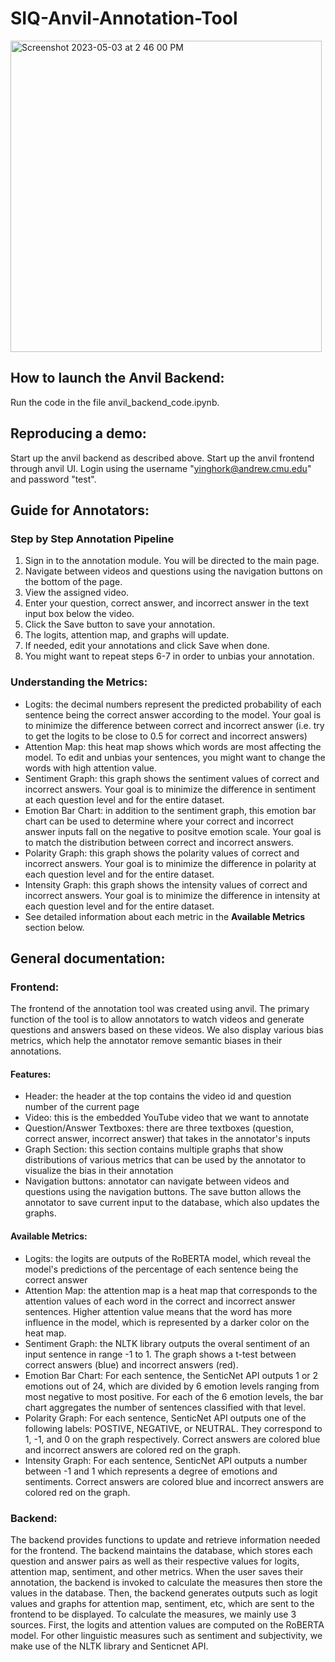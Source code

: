 # SIQ-Anvil-Annotation-Tool
<img width="498" alt="Screenshot 2023-05-03 at 2 46 00 PM" src="https://user-images.githubusercontent.com/56246022/236014686-cc917eec-b16f-433e-81da-b43005cfb818.png">


## How to launch the Anvil Backend: 

Run the code in the file anvil_backend_code.ipynb. 

## Reproducing a demo: 

Start up the anvil backend as described above. 
Start up the anvil frontend through anvil UI.
Login using the username "yinghork@andrew.cmu.edu" and password "test". 


## Guide for Annotators:
### Step by Step Annotation Pipeline
1. Sign in to the annotation module. You will be directed to the main page.
2. Navigate between videos and questions using the navigation buttons on the bottom of the page.
3. View the assigned video.
4. Enter your question, correct answer, and incorrect answer in the text input box below the video.
5. Click the Save button to save your annotation.
6. The logits, attention map, and graphs will update.
7. If needed, edit your annotations and click Save when done.
8. You might want to repeat steps 6-7 in order to unbias your annotation.

### Understanding the Metrics:
* Logits: the decimal numbers represent the predicted probability of each sentence being the correct answer according to the model. Your goal is to minimize the difference between correct and incorrect answer (i.e. try to get the logits to be close to 0.5 for correct and incorrect answers)
* Attention Map: this heat map shows which words are most affecting the model. To edit and unbias your sentences, you might want to change the words with high attention value.
* Sentiment Graph: this graph shows the sentiment values of correct and incorrect answers. Your goal is to minimize the difference in sentiment at each question level and for the entire dataset.
* Emotion Bar Chart: in addition to the sentiment graph, this emotion bar chart can be used to determine where your correct and incorrect answer inputs fall on the negative to positve emotion scale. Your goal is to match the distribution between correct and incorrect answers.
* Polarity Graph: this graph shows the polarity values of correct and incorrect answers. Your goal is to minimize the difference in polarity at each question level and for the entire dataset.
* Intensity Graph: this graph shows the intensity values of correct and incorrect answers. Your goal is to minimize the difference in intensity at each question level and for the entire dataset.
* See detailed information about each metric in the **Available Metrics** section below.

## General documentation: 

### Frontend: 
The frontend of the annotation tool was created using anvil. The primary function of the tool is to allow annotators to watch videos and generate questions and answers based on these videos. We also display various bias metrics, which help the annotator remove semantic biases in their annotations.

#### Features:
* Header: the header at the top contains the video id and question number of the current page
* Video: this is the embedded YouTube video that we want to annotate
* Question/Answer Textboxes: there are three textboxes (question, correct answer, incorrect answer) that takes in the annotator's inputs
* Graph Section: this section contains multiple graphs that show distributions of various metrics that can be used by the annotator to visualize the bias in their annotation
* Navigation buttons: annotator can navigate between videos and questions using the navigation buttons. The save button allows the annotator to save current input to the database, which also updates the graphs.

#### Available Metrics:
* Logits: the logits are outputs of the RoBERTA model, which reveal the model's predictions of the percentage of each sentence being the correct answer
* Attention Map: the attention map is a heat map that corresponds to the attention values of each word in the correct and incorrect answer sentences. Higher attention value means that the word has more influence in the model, which is represented by a darker color on the heat map.
* Sentiment Graph: the NLTK library outputs the overal sentiment of an input sentence in range -1 to 1. The graph shows a t-test between correct answers (blue) and incorrect answers (red).
* Emotion Bar Chart: For each sentence, the SenticNet API outputs 1 or 2 emotions out of 24, which are divided by 6 emotion levels ranging from most negative to most positive. For each of the 6 emotion levels, the bar chart aggregates the number of sentences classified with that level.
* Polarity Graph: For each sentence, SenticNet API outputs one of the following labels: POSTIVE, NEGATIVE, or NEUTRAL. They correspond to 1, -1, and 0 on the graph respectively. Correct answers are colored blue and incorrect answers are colored red on the graph.
* Intensity Graph: For each sentence, SenticNet API outputs a number between -1 and 1 which represents a degree of emotions and sentiments. Correct answers are colored blue and incorrect answers are colored red on the graph.


### Backend: 
The backend provides functions to update and retrieve information needed for the frontend. The backend maintains the database, which stores each question and answer pairs as well as their respective values for logits, attention map, sentiment, and other metrics. When the user saves their annotation, the backend is invoked to calculate the measures then store the values in the database. Then, the backend generates outputs such as logit values and graphs for attention map, sentiment, etc, which are sent to the frontend to be displayed. To calculate the measures, we mainly use 3 sources. First, the logits and attention values are computed on the RoBERTA model. For other linguistic measures such as sentiment and subjectivity, we make use of the NLTK library and Senticnet API. 
